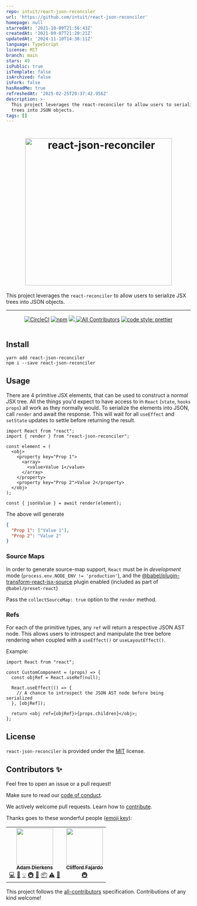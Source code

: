 ```yaml
---
repo: intuit/react-json-reconciler
url: 'https://github.com/intuit/react-json-reconciler'
homepage: null
starredAt: '2021-10-09T21:56:43Z'
createdAt: '2021-09-07T21:20:21Z'
updatedAt: '2024-11-10T14:38:11Z'
language: TypeScript
license: MIT
branch: main
stars: 49
isPublic: true
isTemplate: false
isArchived: false
isFork: false
hasReadMe: true
refreshedAt: '2025-02-25T20:37:42.956Z'
description: >-
  This project leverages the react-reconciler to allow users to serialize JSX
  trees into JSON objects.
tags: []
---
```


<h1 align="center">
  <img width="400" alt="react-json-reconciler" src="./logo.png"/>
</h1>

This project leverages the `react-reconciler` to allow users to serialize JSX trees into JSON objects.

---

<div align="center">
<a href="https://circleci.com/gh/intuit/react-json-reconciler/tree/main"><img src="https://circleci.com/gh/intuit/react-json-reconciler/tree/main.svg?style=shield" alt="CircleCI" /></a>
<a href="https://www.npmjs.com/package/react-json-reconciler"><img src="https://img.shields.io/npm/v/react-json-reconciler.svg?style=flat-square&logo=npm" alt="npm" /></a> 
<a href="https://codecov.io/gh/intuit/react-json-reconciler">
  <img src="https://codecov.io/gh/intuit/react-json-reconciler/branch/main/graph/badge.svg?token=U4V5ZF55CO"/>
</a>
<a href="#contributors"><img src="https://img.shields.io/badge/all_contributors-1-orange.svg?style=flat-square&logo=github" alt="All Contributors" /></a> 
<a href="https://github.com/prettier/prettier"><img src="https://img.shields.io/badge/code_style-prettier-ff69b4.svg?style=flat-square&logo=producthunt" alt="code style: prettier" /></a></div>

<br />

## Install

```
yarn add react-json-reconciler
npm i --save react-json-reconciler
```

## Usage

There are 4 primitive JSX elements, that can be used to construct a _normal_ JSX tree. All the things you'd expect to have access to in `React` (`state`, `hooks` `props`) all work as they normally would. To serialize the elements into JSON, call `render` and await the response. This will wait for all `useEffect` and `setState` updates to settle before returning the result.

```tsx
import React from "react";
import { render } from "react-json-reconciler";

const element = (
  <obj>
    <property key="Prop 1">
      <array>
        <value>Value 1</value>
      </array>
    </property>
    <property key="Prop 2">Value 2</property>
  </obj>
);

const { jsonValue } = await render(element);
```

The above will generate

```json
{
  "Prop 1": ["Value 1"],
  "Prop 2": "Value 2"
}
```

### Source Maps

In order to generate source-map support, `React` must be in _development_ mode (`process.env.NODE_ENV != 'production'`), and the [@babel/plugin-transform-react-jsx-source](https://babeljs.io/docs/en/babel-plugin-transform-react-jsx-source) plugin enabled (included as part of `@babel/preset-react`)

Pass the `collectSourceMap: true` option to the `render` method.

### Refs

For each of the primitive types, any `ref` will return a respective JSON AST node. This allows users to introspect and manipulate the tree before rendering when coupled with a `useEffect()` or `useLayoutEffect()`.

Example:

```tsx
import React from "react";

const CustomComponent = (props) => {
  const objRef = React.useRef(null);

  React.useEffect(() => {
    // A chance to introspect the JSON AST node before being serialized
  }, [objRef]);

  return <obj ref={objRef}>{props.children}</obj>;
};
```

## License

`react-json-reconciler` is provided under the [MIT](./LICENSE) license.

## Contributors ✨

Feel free to open an issue or a pull request!

Make sure to read our [code of conduct](./CODE_OF_CONDUCT.md).

We actively welcome pull requests. Learn how to [contribute](./CONTRIBUTING.md).

Thanks goes to these wonderful people ([emoji key](https://allcontributors.org/docs/en/emoji-key)):

<!-- ALL-CONTRIBUTORS-LIST:START - Do not remove or modify this section -->
<!-- prettier-ignore-start -->
<!-- markdownlint-disable -->
<table>
  <tr>
    <td align="center"><a href="https://github.com/adierkens"><img src="https://avatars.githubusercontent.com/u/13004162?v=4?s=100" width="100px;" alt=""/><br /><sub><b>Adam Dierkens</b></sub></a><br /><a href="https://github.com/intuit/react-json-reconciler/commits?author=adierkens" title="Code">💻</a> <a href="https://github.com/intuit/react-json-reconciler/commits?author=adierkens" title="Documentation">📖</a> <a href="#example-adierkens" title="Examples">💡</a> <a href="#infra-adierkens" title="Infrastructure (Hosting, Build-Tools, etc)">🚇</a> <a href="#maintenance-adierkens" title="Maintenance">🚧</a> <a href="#platform-adierkens" title="Packaging/porting to new platform">📦</a> <a href="https://github.com/intuit/react-json-reconciler/commits?author=adierkens" title="Tests">⚠️</a> <a href="#tool-adierkens" title="Tools">🔧</a></td>
    <td align="center"><a href="https://github.com/cliffordfajardo"><img src="https://avatars.githubusercontent.com/u/6743796?v=4?s=100" width="100px;" alt=""/><br /><sub><b>Clifford Fajardo </b></sub></a><br /><a href="#infra-cliffordfajardo" title="Infrastructure (Hosting, Build-Tools, etc)">🚇</a></td>
  </tr>
</table>

<!-- markdownlint-restore -->
<!-- prettier-ignore-end -->

<!-- ALL-CONTRIBUTORS-LIST:END -->

This project follows the [all-contributors](https://github.com/all-contributors/all-contributors) specification. Contributions of any kind welcome!
